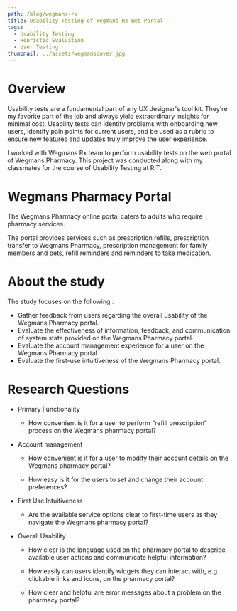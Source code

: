 ```yaml
---
path: /blog/wegmans-rx
title: Usability Testing of Wegmans RX Web Portal
tags:
  - Usability Testing
  - Heuristic Evaluation
  - User Testing
thumbnail: ../assets/wegmanscover.jpg
---
```

# Overview

Usability tests are a fundamental part of any UX designer's tool kit. They're my favorite part of the job and always yield extraordinary insights for minimal cost. Usability tests can identify problems with onboarding new users, identify pain points for current users, and be used as a rubric to ensure new features and updates truly improve the user experience.

I worked with Wegmans Rx team to perform usability tests on the web portal of Wegmans Pharmacy. This project was conducted along with my classmates for the course of Usability Testing at RIT.

# Wegmans Pharmacy Portal

The Wegmans Pharmacy online portal caters to adults who require pharmacy services. 

The portal provides services such as prescription refills, prescription transfer to Wegmans Pharmacy, prescription management for family members and pets, refill reminders and reminders to take medication.

# About the study

The study focuses on the following :

* Gather feedback from users regarding the overall usability of the Wegmans Pharmacy portal.
* Evaluate the effectiveness of information, feedback, and communication of system state provided on the Wegmans Pharmacy portal.
* Evaluate the account management experience for a user on the Wegmans Pharmacy portal.
* Evaluate the first-use intuitiveness of the Wegmans Pharmacy portal.

# Research Questions

* Primary Functionality

  * How convenient is it for a user to perform “refill prescription” process on the Wegmans pharmacy portal?
* Account management

  * How convenient is it for a user to modify their account details on the Wegmans pharmacy portal?

  * How easy is it for the users to set and change their account preferences?
* First Use Intuitiveness


  * Are the available service options clear to first-time users as they navigate the Wegmans pharmacy portal?

* Overall Usability

  * How clear is the language used on the pharmacy portal to describe available user actions and communicate helpful information?

  * How easily can users identify widgets they can interact with, e.g clickable links and icons, on the pharmacy portal?




  * How clear and helpful are error messages about a problem on the pharmacy portal?